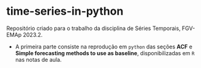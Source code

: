 # time-series-in-python

Repositório criado para o trabalho da disciplina de Séries Temporais, FGV-EMAp 2023.2.

* A primeira parte consiste na reprodução em `python` das seções **ACF** e **Simple forecasting methods to use as baseline**, disponibilizadas em `R` nas notas de aula.
